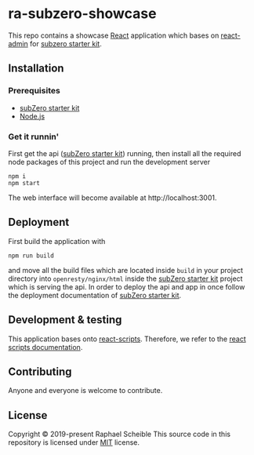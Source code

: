 # ra-subzero-showcase

This repo contains a showcase [React](https://reactjs.org/) application which bases on [react-admin](https://github.com/marmelab/react-admin) for [subzero starter kit](https://github.com/subzerocloud/subzero-starter-kit).

## Installation

### Prerequisites
* [subZero starter kit](https://github.com/subzerocloud/subzero-starter-kit)
* [Node.js](https://nodejs.org/en/)

### Get it runnin'
First get the api ([subZero starter kit](https://github.com/subzerocloud/subzero-starter-kit)) running, then install all the required node packages of this project and run the development server
```
npm i
npm start
```
The web interface will become available at http://localhost:3001.

## Deployment
First build the application with 
```
npm run build
```
and move all the build files which are located inside `build` in your project directory into `openresty/nginx/html` inside the [subZero starter kit](https://github.com/subzerocloud/subzero-starter-kit) project which is serving the api. In order to deploy the api and app in once follow the deployment documentation of [subZero starter kit](https://github.com/subzerocloud/subzero-starter-kit).

## Development & testing
This application bases onto [react-scripts](https://github.com/facebook/create-react-app). Therefore, we refer to the [react scripts documentation](https://github.com/scheiblr/ra-subzero-showcase/blob/REACT_SCRIPTS.md).

## Contributing
Anyone and everyone is welcome to contribute.

## License
Copyright © 2019-present Raphael Scheible
This source code in this repository is licensed under [MIT](https://github.com/scheiblr/ra-subzero-showcase/blob/LICENSE) license.
